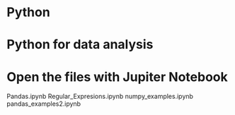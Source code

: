 # Python
# Python for data analysis
# Open the files with Jupiter Notebook
  Pandas.ipynb 
  Regular_Expresions.ipynb 
  numpy_examples.ipynb 
  pandas_examples2.ipynb 
